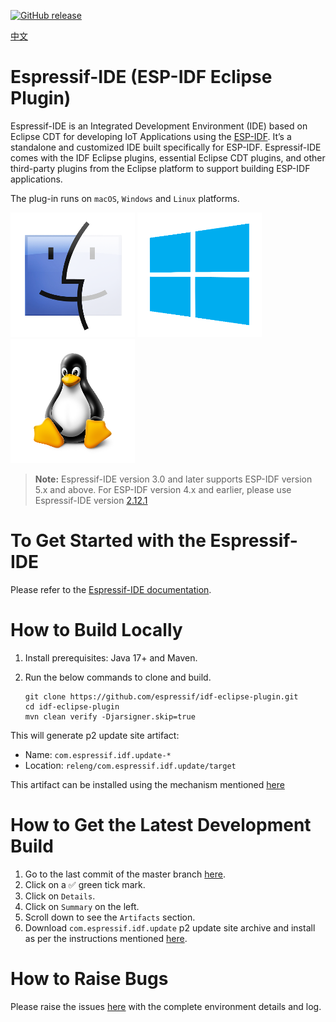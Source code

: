 [![GitHub release](https://img.shields.io/github/release/espressif/idf-eclipse-plugin.svg)](https://github.com/espressif/idf-eclipse-plugin/releases/latest)

[中文](./README_CN.md)

# Espressif-IDE (ESP-IDF Eclipse Plugin)

Espressif-IDE is an Integrated Development Environment (IDE) based on Eclipse CDT for developing IoT Applications using the <a href=https://github.com/espressif/esp-idf>ESP-IDF</a>. It’s a standalone and customized IDE built specifically for ESP-IDF. Espressif-IDE comes with the IDF Eclipse plugins, essential Eclipse CDT plugins, and other third-party plugins from the Eclipse platform to support building ESP-IDF applications.

The plug-in runs on `macOS`, `Windows` and `Linux` platforms.

![](docs_readme/images/macos-logo.png)
![](docs_readme/images/windows-logo.png)
![](docs_readme/images/linux-logo.png)


> **Note:** Espressif-IDE version 3.0 and later supports ESP-IDF version 5.x and above. For ESP-IDF version 4.x and earlier, please use Espressif-IDE version <a href="https://github.com/espressif/idf-eclipse-plugin/releases/tag/v2.12.1">2.12.1</a>

# To Get Started with the Espressif-IDE

Please refer to the <a href="https://docs.espressif.com/projects/espressif-ide/en/latest/">Espressif-IDE documentation</a>.

# How to Build Locally

1. Install prerequisites: Java 17+ and Maven.
2. Run the below commands to clone and build.

	```
	git clone https://github.com/espressif/idf-eclipse-plugin.git
	cd idf-eclipse-plugin
	mvn clean verify -Djarsigner.skip=true
	```

This will generate p2 update site artifact:

* Name: `com.espressif.idf.update-*`
* Location: `releng/com.espressif.idf.update/target`

This artifact can be installed using the mechanism mentioned <a href="https://docs.espressif.com/projects/espressif-ide/en/latest/marketplaceupdate.html?#installing-idf-eclipse-plugin-from-local-archive">here</a>

# How to Get the Latest Development Build

1. Go to the last commit of the master branch <a href="https://github.com/espressif/idf-eclipse-plugin/commits/master">here</a>.
1. Click on a :white_check_mark: green tick mark.
1. Click on `Details`.
1. Click on `Summary` on the left.
1. Scroll down to see the `Artifacts` section.
1. Download `com.espressif.idf.update` p2 update site archive and install as per the instructions mentioned <a
href="https://docs.espressif.com/projects/espressif-ide/en/latest/marketplaceupdate.html?#installing-idf-eclipse-plugin-from-local-archive">here</a>.


<a name="Support"></a>
# How to Raise Bugs

Please raise the issues [here](https://github.com/espressif/idf-eclipse-plugin/issues) with the complete environment details and log.

